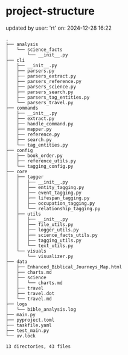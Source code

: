 # project-structure

updated by user: 'rt' on: 2024-12-28 16:22

    .
    ├── analysis
    │   └── science_facts
    │       └── __init__.py
    ├── cli
    │   ├── __init__.py
    │   ├── parsers.py
    │   ├── parsers_extract.py
    │   ├── parsers_reference.py
    │   ├── parsers_science.py
    │   ├── parsers_search.py
    │   ├── parsers_tag_entities.py
    │   └── parsers_travel.py
    ├── commands
    │   ├── __init__.py
    │   ├── extract.py
    │   ├── handle_command.py
    │   ├── mapper.py
    │   ├── reference.py
    │   ├── search.py
    │   └── tag_entities.py
    ├── config
    │   ├── book_order.py
    │   ├── reference_utils.py
    │   └── tagging_config.py
    ├── core
    │   ├── tagger
    │   │   ├── __init__.py
    │   │   ├── entity_tagging.py
    │   │   ├── event_tagging.py
    │   │   ├── lifespan_tagging.py
    │   │   ├── occupation_tagging.py
    │   │   └── relationship_tagging.py
    │   ├── utils
    │   │   ├── __init__.py
    │   │   ├── file_utils.py
    │   │   ├── logger_utils.py
    │   │   ├── science_facts_utils.py
    │   │   ├── tagging_utils.py
    │   │   └── text_utils.py
    │   └── visuals
    │       └── visualizer.py
    ├── data
    │   ├── Enhanced_Biblical_Journeys_Map.html
    │   ├── charts.md
    │   ├── science
    │   │   └── charts.md
    │   ├── travel
    │   ├── travel.dot
    │   └── travel.md
    ├── logs
    │   └── bible_analysis.log
    ├── main.py
    ├── pyproject.toml
    ├── taskfile.yaml
    ├── test_main.py
    └── uv.lock
    
    13 directories, 43 files
